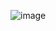 ![image](https://github.com/Shireee/cross-platform-dev-labs/assets/52496230/ba6b0b98-37fe-4f6a-8e78-15d4e7c1f8a2)

